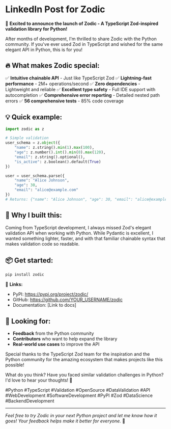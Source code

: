 # LinkedIn Post for Zodic

🚀 **Excited to announce the launch of Zodic - A TypeScript Zod-inspired validation library for Python!** 

After months of development, I'm thrilled to share Zodic with the Python community. If you've ever used Zod in TypeScript and wished for the same elegant API in Python, this is for you!

## 🔥 **What makes Zodic special:**

✅ **Intuitive chainable API** - Just like TypeScript Zod
✅ **Lightning-fast performance** - 2M+ operations/second
✅ **Zero dependencies** - Lightweight and reliable
✅ **Excellent type safety** - Full IDE support with autocompletion
✅ **Comprehensive error reporting** - Detailed nested path errors
✅ **56 comprehensive tests** - 85% code coverage

## 💡 **Quick example:**

```python
import zodic as z

# Simple validation
user_schema = z.object({
    "name": z.string().min(1).max(100),
    "age": z.number().int().min(0).max(120),
    "email": z.string().optional(),
    "is_active": z.boolean().default(True)
})

user = user_schema.parse({
    "name": "Alice Johnson", 
    "age": 30,
    "email": "alice@example.com"
})
# Returns: {"name": "Alice Johnson", "age": 30, "email": "alice@example.com", "is_active": True}
```

## 🎯 **Why I built this:**

Coming from TypeScript development, I always missed Zod's elegant validation API when working with Python. While Pydantic is excellent, I wanted something lighter, faster, and with that familiar chainable syntax that makes validation code so readable.

## 📦 **Get started:**

```bash
pip install zodic
```

🔗 **Links:**
- PyPI: https://pypi.org/project/zodic/
- GitHub: https://github.com/YOUR_USERNAME/zodic
- Documentation: [Link to docs]

## 🤝 **Looking for:**

- **Feedback** from the Python community
- **Contributors** who want to help expand the library
- **Real-world use cases** to improve the API

Special thanks to the TypeScript Zod team for the inspiration and the Python community for the amazing ecosystem that makes projects like this possible!

What do you think? Have you faced similar validation challenges in Python? I'd love to hear your thoughts! 💬

#Python #TypeScript #Validation #OpenSource #DataValidation #API #WebDevelopment #SoftwareDevelopment #PyPI #Zod #DataScience #BackendDevelopment

---

*Feel free to try Zodic in your next Python project and let me know how it goes! Your feedback helps make it better for everyone.* 🙏